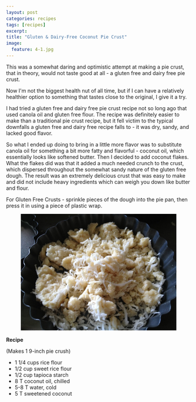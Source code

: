 ```yaml
---
layout: post
categories: recipes
tags: [recipes]
excerpt: 
title: "Gluten & Dairy-Free Coconut Pie Crust"
image:
  feature: 4-1.jpg
---
```


This was a somewhat daring and optimistic attempt at making a pie crust, that in theory, would not taste good at all - a gluten free and dairy free pie crust.


Now I'm not the biggest health nut of all time, but if I can have a relatively healthier option to something that tastes close to the original, I give it a try.


I had tried a gluten free and dairy free pie crust recipe not so long ago that used canola oil and gluten free flour.  The recipe was definitely easier to make than a traditional pie crust recipe, but it fell victim to the typical downfalls a gluten free and dairy free recipe falls to - it was dry, sandy, and lacked good flavor.


So what I ended up doing to bring in a little more flavor was to substitute canola oil for something a bit more fatty and flavorful - coconut oil, which essentially looks like softened butter.  Then I decided to add coconut flakes.  What the flakes did was that it added a much needed crunch to the crust, which dispersed throughout the somewhat sandy nature of the gluten free dough.  The result was an extremely delicious crust that was easy to make and did not include heavy ingredients which can weigh you down like butter and flour.


For Gluten Free Crusts - sprinkle pieces of the dough into the pie pan, then press it in using a piece of plastic wrap.

<figure> <img src='/images/4-2.jpg'> </figure>
<section class='recipe'>
<p><strong>Recipe</strong></p>

<p>(Makes 1 9-inch pie crush)</p>

<ul><li>1 1/4 cups rice flour</li><li>1/2 cup sweet rice flour</li><li>1/2 cup tapioca starch</li><li>8 T coconut oil, chilled</li><li>5-8 T water, cold</li><li>5 T sweetened coconut</li></ul></section>